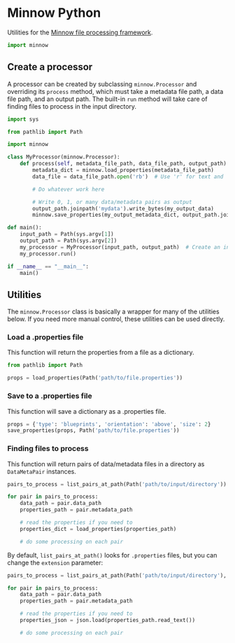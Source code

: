 # Minnow Python

Utilities for the [Minnow file processing framework](https://github.com/gershwinlabs/minnow).

```python
import minnow
```

## Create a processor

A processor can be created by subclassing `minnow.Processor` and overriding its `process` method, which must take a metadata file path, a data file path, and an output path.  The built-in `run` method will take care of finding files to process in the input directory.

```python
import sys

from pathlib import Path

import minnow

class MyProcessor(minnow.Processor):
    def process(self, metadata_file_path, data_file_path, output_path):
        metadata_dict = minnow.load_properties(metadata_file_path)
        data_file = data_file_path.open('rb')  # Use 'r' for text and 'rb' for binary

        # Do whatever work here

        # Write 0, 1, or many data/metadata pairs as output
        output_path.joinpath('mydata').write_bytes(my_output_data)
        minnow.save_properties(my_output_metadata_dict, output_path.joinpath('mydata.properties'))

def main():
    input_path = Path(sys.argv[1])
    output_path = Path(sys.argv[2])
    my_processor = MyProcessor(input_path, output_path)  # Create an instance of your processor
    my_processor.run()

if __name__ == "__main__":
    main()
```

## Utilities

The `minnow.Processor` class is basically a wrapper for many of the utilities below.  If you need more manual control, these utilities can be used directly.

### Load a .properties file

This function will return the properties from a file as a dictionary.

```python
from pathlib import Path

props = load_properties(Path('path/to/file.properties'))
```

### Save to a .properties file

This function will save a dictionary as a .properties file.

```python
props = {'type': 'blueprints', 'orientation': 'above', 'size': 2}
save_properties(props, Path('path/to/file.properties'))
```

### Finding files to process

This function will return pairs of data/metadata files in a directory as `DataMetaPair` instances.

```python
pairs_to_process = list_pairs_at_path(Path('path/to/input/directory'))

for pair in pairs_to_process:
    data_path = pair.data_path
    properties_path = pair.metadata_path

    # read the properties if you need to
    properties_dict = load_properties(properties_path)

    # do some processing on each pair
```

By default, `list_pairs_at_path()` looks for `.properties` files, but you can change the `extension` parameter:

```python
pairs_to_process = list_pairs_at_path(Path('path/to/input/directory'), extension='.json')

for pair in pairs_to_process:
    data_path = pair.data_path
    properties_path = pair.metadata_path

    # read the properties if you need to
    properties_json = json.load(properties_path.read_text())

    # do some processing on each pair
```
